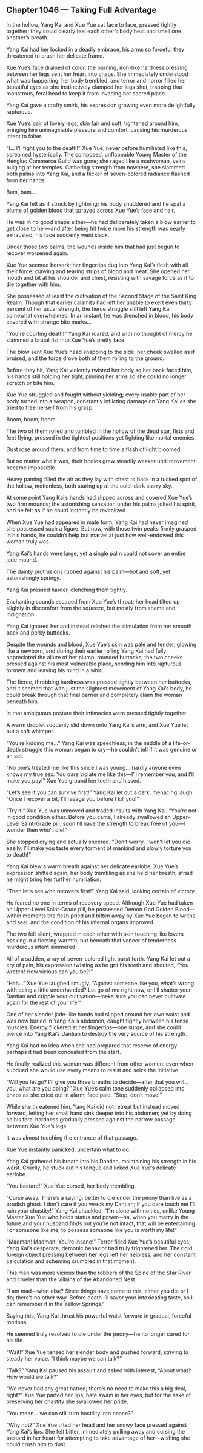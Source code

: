 ## Chapter 1046 — Taking Full Advantage

In the hollow, Yang Kai and Xue Yue sat face to face, pressed tightly together; they could clearly feel each other’s body heat and smell one another’s breath.

Yang Kai had her locked in a deadly embrace, his arms so forceful they threatened to crush her delicate frame.

Xue Yue’s face drained of color; the burning, iron-like hardness pressing between her legs sent her heart into chaos. She immediately understood what was happening; her body trembled, and terror and horror filled her beautiful eyes as she instinctively clamped her legs shut, trapping that monstrous, feral head to keep it from invading her sacred place.

Yang Kai gave a crafty smirk, his expression growing even more delightfully rapturous.

Xue Yue’s pair of lovely legs, skin fair and soft, tightened around him, bringing him unimaginable pleasure and comfort, causing his murderous intent to falter.

“I… I’ll fight you to the death!” Xue Yue, never before humiliated like this, screamed hysterically. The composed, unflappable Young Master of the Hengluo Commerce Guild was gone; she raged like a madwoman, veins bulging at her temples. Gathering strength from nowhere, she slammed both palms into Yang Kai, and a flicker of seven-colored radiance flashed from her hands.

Bam, bam…

Yang Kai felt as if struck by lightning; his body shuddered and he spat a plume of golden blood that sprayed across Xue Yue’s face and hair.

He was in no good shape either—he had deliberately taken a blow earlier to get close to her—and after being hit twice more his strength was nearly exhausted; his face suddenly went slack.

Under those two palms, the wounds inside him that had just begun to recover worsened again.

Xue Yue seemed berserk; her fingertips dug into Yang Kai’s flesh with all their force, clawing and tearing strips of blood and meat. She opened her mouth and bit at his shoulder and chest, resisting with savage force as if to die together with him.

She possessed at least the cultivation of the Second Stage of the Saint King Realm. Though that earlier calamity had left her unable to exert even thirty percent of her usual strength, the fierce struggle still left Yang Kai somewhat overwhelmed. In an instant, he was drenched in blood, his body covered with strange bite marks…

“You're courting death!” Yang Kai roared, and with no thought of mercy he slammed a brutal fist into Xue Yue’s pretty face.

The blow sent Xue Yue’s head snapping to the side; her cheek swelled as if bruised, and the force drove both of them rolling to the ground.

Before they hit, Yang Kai violently twisted her body so her back faced him, his hands still holding her tight, pinning her arms so she could no longer scratch or bite him.

Xue Yue struggled and fought without yielding; every usable part of her body turned into a weapon, constantly inflicting damage on Yang Kai as she tried to free herself from his grasp.

Boom, boom, boom…

The two of them rolled and tumbled in the hollow of the dead star, fists and feet flying, pressed in the tightest positions yet fighting like mortal enemies.

Dust rose around them, and from time to time a flash of light bloomed.

But no matter who it was, their bodies grew steadily weaker until movement became impossible.

Heavy panting filled the air as they lay with chest to back in a tucked spot of the hollow, motionless, both staring up at the cold, dark starry sky.

At some point Yang Kai’s hands had slipped across and covered Xue Yue’s two firm mounds; the astonishing sensation under his palms jolted his spirit, and he felt as if he could instantly be revitalized.

When Xue Yue had appeared in male form, Yang Kai had never imagined she possessed such a figure. But now, with those twin peaks firmly grasped in his hands, he couldn’t help but marvel at just how well-endowed this woman truly was.

Yang Kai’s hands were large, yet a single palm could not cover an entire jade mound.

The dainty protrusions rubbed against his palm—hot and soft, yet astonishingly springy.

Yang Kai pressed harder, clenching them tightly.

Enchanting sounds escaped from Xue Yue’s throat; her head tilted up slightly in discomfort from the squeeze, but mostly from shame and indignation.

Yang Kai ignored her and instead relished the stimulation from her smooth back and perky buttocks.

Despite the wounds and blood, Xue Yue’s skin was pale and tender, glowing like a newborn, and during their earlier rolling Yang Kai had fully appreciated the allure of her plump, rounded buttocks; the two cheeks pressed against his most vulnerable place, sending him into rapturous torment and leaving his mind in a whirl.

The fierce, throbbing hardness was pressed tightly between her buttocks, and it seemed that with just the slightest movement of Yang Kai’s body, he could break through that final barrier and completely claim the woman beneath him.

In that ambiguous posture their intimacies were pressed tightly together.

A warm droplet suddenly slid down onto Yang Kai’s arm, and Xue Yue let out a soft whimper.

“You’re kidding me…” Yang Kai was speechless; in the middle of a life-or-death struggle this woman began to cry—he couldn’t tell if it was genuine or an act.

“No one’s treated me like this since I was young… hardly anyone even knows my true sex. You dare violate me like this—I’ll remember you, and I’ll make you pay!” Xue Yue ground her teeth and hissed.

“Let’s see if you can survive first!” Yang Kai let out a dark, menacing laugh. “Once I recover a bit, I’ll ravage you before I kill you!”

“Try it!” Xue Yue was unmoved and traded insults with Yang Kai. “You’re not in good condition either. Before you came, I already swallowed an Upper-Level Saint-Grade pill; soon I’ll have the strength to break free of you—I wonder then who’ll die!”

She stopped crying and actually sneered. “Don’t worry, I won’t let you die easily. I’ll make you taste every torment of mankind and slowly torture you to death!”

Yang Kai blew a warm breath against her delicate earlobe; Xue Yue’s expression shifted again, her body trembling as she held her breath, afraid he might bring her further humiliation.

“Then let’s see who recovers first!” Yang Kai said, looking certain of victory.

He feared no one in terms of recovery speed. Although Xue Yue had taken an Upper-Level Saint-Grade pill, he possessed Demon God Golden Blood—within moments the flesh pried and bitten away by Xue Yue began to writhe and seal, and the condition of his internal organs improved.

The two fell silent, wrapped in each other with skin touching like lovers basking in a fleeting warmth, but beneath that veneer of tenderness murderous intent simmered.

All of a sudden, a ray of seven-colored light burst forth. Yang Kai let out a cry of pain, his expression twisting as he grit his teeth and shouted, “You wretch! How vicious can you be?!”

“Hah…” Xue Yue laughed smugly. “Against someone like you, what’s wrong with being a little underhanded? Let go of me right now, or I’ll shatter your Dantian and cripple your cultivation—make sure you can never cultivate again for the rest of your life!”

One of her slender jade-like hands had slipped around her own waist and was now buried in Yang Kai’s abdomen, caught tightly between his tense muscles. Energy flickered at her fingertips—one surge, and she could pierce into Yang Kai’s Dantian to destroy the very source of his strength.

Yang Kai had no idea when she had prepared that reserve of energy—perhaps it had been concealed from the start.

He finally realized this woman was different from other women: even when subdued she would use every means to resist and seize the initiative.

“Will you let go? I’ll give you three breaths to decide—after that you will… you, what are you doing?” Xue Yue’s calm tone suddenly collapsed into chaos as she cried out in alarm, face pale. “Stop, don’t move!”

While she threatened him, Yang Kai did not retreat but instead moved forward, letting her small hand sink deeper into his abdomen; yet by doing so his feral hardness gradually pressed against the narrow passage between Xue Yue’s legs.

It was almost touching the entrance of that passage.

Xue Yue instantly panicked, uncertain what to do.

Yang Kai gathered his breath into his Dantian, maintaining his strength in his waist. Cruelly, he stuck out his tongue and licked Xue Yue’s delicate earlobe.

“You bastard!” Xue Yue cursed, her body trembling.

“Curse away. There’s a saying: better to die under the peony than live as a prudish ghost. I don’t care if you wreck my Dantian; if you dare touch me I’ll ruin your chastity!” Yang Kai chuckled. “I’m alone with no ties, unlike Young Master Xue Yue who holds status and power—ha, when you marry in the future and your husband finds out you’re not intact, that will be entertaining. For someone like me, to possess someone like you is worth my life!”

“Madman! Madman! You’re insane!” Terror filled Xue Yue’s beautiful eyes; Yang Kai’s desperate, demonic behavior had truly frightened her. The rigid foreign object pressing between her legs left her helpless, and her constant calculation and scheming crumbled in that moment.

This man was more vicious than the robbers of the Spine of the Star River and crueler than the villains of the Abandoned Nest.

“I am mad—what else? Since things have come to this, either you die or I do; there’s no other way. Before death I’ll savor your intoxicating taste, so I can remember it in the Yellow Springs.”

Saying this, Yang Kai thrust his powerful waist forward in gradual, forceful motions.

He seemed truly resolved to die under the peony—he no longer cared for his life.

“Wait!” Xue Yue tensed her slender body and pushed forward, striving to steady her voice. “I think maybe we can talk?”

“Talk?” Yang Kai paused his assault and asked with interest, “About what? How would we talk?”

“We never had any great hatred; there’s no need to make this a big deal, right?” Xue Yue parted her lips; hate swam in her eyes, but for the sake of preserving her chastity she swallowed her pride.

“You mean… we can still turn hostility into peace?”

“Why not?” Xue Yue tilted her head and her snowy face pressed against Yang Kai’s lips. She felt bitter, immediately pulling away and cursing the bastard in her heart for attempting to take advantage of her—wishing she could crush him to dust.